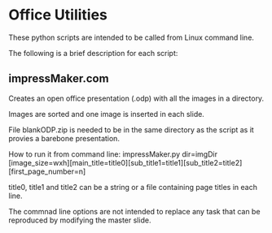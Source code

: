 # Office Utilities

These python scripts are intended to be called from Linux command line. 

The following is a brief description for each script:


## impressMaker.com

Creates an open office presentation (.odp) with all the images in a directory.

Images are sorted and one image is inserted in each slide.

File blankODP.zip is needed to be in the same directory as the script as it provies a barebone presentation.

How to run it from command line:
  impressMaker.py dir=imgDir [image_size=wxh][main_title=title0][sub_title1=title1][sub_title2=title2][first_page_number=n]
                             
title0, title1 and title2 can be a string or a file containing page titles in each line.

The commnad line options are not intended to replace any task that can be reproduced by modifying the master slide.





